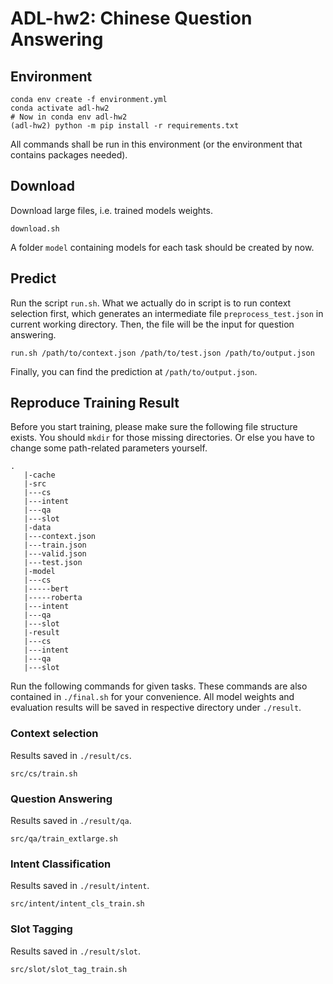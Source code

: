 # ADL-hw2: Chinese Question Answering
## Environment
```
conda env create -f environment.yml
conda activate adl-hw2
# Now in conda env adl-hw2
(adl-hw2) python -m pip install -r requirements.txt
```
All commands shall be run in this environment (or the environment that contains packages needed).
## Download
Download large files, i.e. trained models weights.
```
download.sh
```
A folder `model` containing models for each task should be created by now. 
## Predict
Run the script `run.sh`. What we actually do in script is to run context selection first, which generates an intermediate file `preprocess_test.json` in current working directory. Then, the file will be the input for question answering.
```
run.sh /path/to/context.json /path/to/test.json /path/to/output.json
```
Finally, you can find the prediction at `/path/to/output.json`.
## Reproduce Training Result
Before you start training, please make sure the following file structure exists. You should `mkdir` for those missing directories.  Or else you have to change some path-related parameters yourself.
```
.
   |-cache
   |-src
   |---cs
   |---intent
   |---qa
   |---slot
   |-data
   |---context.json
   |---train.json
   |---valid.json
   |---test.json
   |-model
   |---cs
   |-----bert
   |-----roberta
   |---intent
   |---qa
   |---slot
   |-result
   |---cs
   |---intent
   |---qa
   |---slot
```
Run the following commands for given tasks. These commands are also contained in `./final.sh` for your convenience.
All model weights and evaluation results will be saved in respective directory under `./result`.
### Context selection
Results saved in `./result/cs`.
```
src/cs/train.sh
```

### Question Answering
Results saved in `./result/qa`.
```
src/qa/train_extlarge.sh
```
### Intent Classification
Results saved in `./result/intent`.
```
src/intent/intent_cls_train.sh
```
### Slot Tagging
Results saved in `./result/slot`.
```
src/slot/slot_tag_train.sh
```